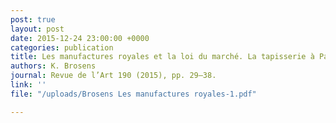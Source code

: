 ```yaml
---
post: true
layout: post
date: 2015-12-24 23:00:00 +0000
categories: publication
title: Les manufactures royales et la loi du marché. La tapisserie à Paris et à Beauvais
authors: K. Brosens
journal: Revue de l’Art 190 (2015), pp. 29–38.
link: ''
file: "/uploads/Brosens Les manufactures royales-1.pdf"

---
```

